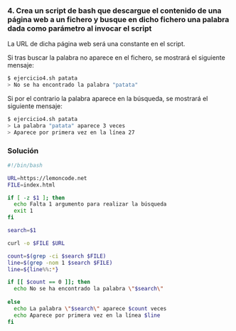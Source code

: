 ### 4. Crea un script de bash que descargue el contenido de una página web a un fichero y busque en dicho fichero una palabra dada como parámetro al invocar el script

La URL de dicha página web será una constante en el script.

Si tras buscar la palabra no aparece en el fichero, se mostrará el siguiente mensaje:

```bash
$ ejercicio4.sh patata
> No se ha encontrado la palabra "patata"
```

Si por el contrario la palabra aparece en la búsqueda, se mostrará el siguiente mensaje:

```bash
$ ejercicio4.sh patata
> La palabra "patata" aparece 3 veces
> Aparece por primera vez en la línea 27
```


### Solución

```sh
#!/bin/bash

URL=https://lemoncode.net
FILE=index.html

if [ -z $1 ]; then
  echo Falta 1 argumento para realizar la búsqueda
  exit 1
fi

search=$1

curl -o $FILE $URL

count=$(grep -ci $search $FILE)
line=$(grep -nom 1 $search $FILE)
line=${line%%:*}

if [[ $count == 0 ]]; then  
  echo No se ha encontrado la palabra \"$search\"
  
else
  echo La palabra \"$search\" aparece $count veces
  echo Aparece por primera vez en la línea $line
fi
```
